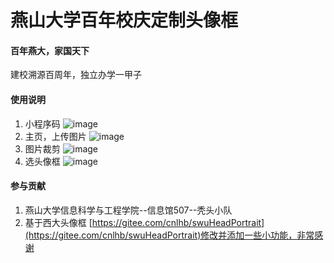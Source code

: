 # 燕山大学百年校庆定制头像框


#### 百年燕大，家国天下
建校溯源百周年，独立办学一甲子


#### 使用说明

1.  小程序码
![image](https://gitee.com/syh_turbo/ProfileMiniProgram/raw/master/Image/%E5%BE%AE%E4%BF%A1%E5%9B%BE%E7%89%87_20200906135703.jpg)
2.  主页，上传图片
![image](https://gitee.com/syh_turbo/ProfileMiniProgram/raw/master/Image/%E5%BE%AE%E4%BF%A1%E5%9B%BE%E7%89%87_20200906135550.jpg)
3.  图片裁剪
![image](https://gitee.com/syh_turbo/ProfileMiniProgram/raw/master/Image/%E5%BE%AE%E4%BF%A1%E5%9B%BE%E7%89%87_20200906135545.jpg)
4.  选头像框
![image](https://gitee.com/syh_turbo/ProfileMiniProgram/raw/master/Image/%E5%BE%AE%E4%BF%A1%E5%9B%BE%E7%89%87_20200906135538.jpg)

#### 参与贡献


1.  燕山大学信息科学与工程学院--信息馆507--秃头小队
2.  基于西大头像框 [https://gitee.com/cnlhb/swuHeadPortrait](https://gitee.com/cnlhb/swuHeadPortrait)修改并添加一些小功能，非常感谢

